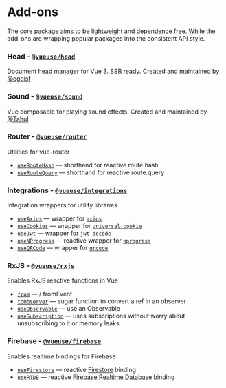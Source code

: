 
# Add-ons

The core package aims to be lightweight and dependence free. While the add-ons are wrapping popular packages into the consistent API style.


### Head - [`@vueuse/head`](https://github.com/vueuse/head) <carbon-link class="external-link"/>
Document head manager for Vue 3. SSR ready. Created and maintained by [@egoist](https://github.com/egoist)

### Sound - [`@vueuse/sound`](https://github.com/vueuse/sound) <carbon-link class="external-link"/>
Vue composable for playing sound effects. Created and maintained by [@Tahul](https://github.com/Tahul)


<!--GENERATED LIST, DO NOT MODIFY MANUALLY-->
<!--ADDONS_LIST_STARTS-->
### Router - [`@vueuse/router`](https://vueuse.js.org/router/README.html)
Utilities for vue-router
  - [`useRouteHash`](https://vueuse.js.org/router/useRouteHash/) — shorthand for reactive route.hash
  - [`useRouteQuery`](https://vueuse.js.org/router/useRouteQuery/) — shorthand for reactive route.query


### Integrations - [`@vueuse/integrations`](https://vueuse.js.org/integrations/README.html)
Integration wrappers for utility libraries
  - [`useAxios`](https://vueuse.js.org/integrations/useAxios/) — wrapper for [`axios`](https://github.com/axios/axios)
  - [`useCookies`](https://vueuse.js.org/integrations/useCookies/) — wrapper for [`universal-cookie`](https://www.npmjs.com/package/universal-cookie)
  - [`useJwt`](https://vueuse.js.org/integrations/useJwt/) — wrapper for [`jwt-decode`](https://github.com/auth0/jwt-decode)
  - [`useNProgress`](https://vueuse.js.org/integrations/useNProgress/) — reactive wrapper for [`nprogress`](https://github.com/rstacruz/nprogress)
  - [`useQRCode`](https://vueuse.js.org/integrations/useQRCode/) — wrapper for [`qrcode`](https://github.com/soldair/node-qrcode)


### RxJS - [`@vueuse/rxjs`](https://vueuse.js.org/rxjs/README.html)
Enables RxJS reactive functions in Vue
  - [`from`](https://vueuse.js.org/rxjs/from/) — / fromEvent
  - [`toObserver`](https://vueuse.js.org/rxjs/toObserver/) — sugar function to convert a ref in an observer
  - [`useObservable`](https://vueuse.js.org/rxjs/useObservable/) — use an Observable
  - [`useSubscription`](https://vueuse.js.org/rxjs/useSubscription/) — uses subscriptions without worry about unsubscribing to it or memory leaks


### Firebase - [`@vueuse/firebase`](https://vueuse.js.org/firebase/README.html)
Enables realtime bindings for Firebase
  - [`useFirestore`](https://vueuse.js.org/firebase/useFirestore/) — reactive [Firestore](https://firebase.google.com/docs/firestore) binding
  - [`useRTDB`](https://vueuse.js.org/firebase/useRTDB/) — reactive [Firebase Realtime Database](https://firebase.google.com/docs/database) binding


<!--ADDONS_LIST_ENDS-->
